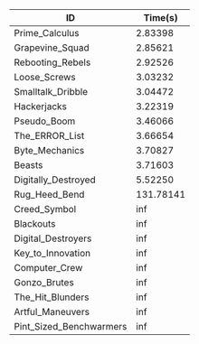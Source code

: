 |ID|Time(s)|
|-|-|
|Prime_Calculus|2.83398|
|Grapevine_Squad|2.85621|
|Rebooting_Rebels|2.92526|
|Loose_Screws|3.03232|
|Smalltalk_Dribble|3.04472|
|Hackerjacks|3.22319|
|Pseudo_Boom|3.46066|
|The_ERROR_List|3.66654|
|Byte_Mechanics|3.70827|
|Beasts|3.71603|
|Digitally_Destroyed|5.52250|
|Rug_Heed_Bend|131.78141|
|Creed_Symbol|inf|
|Blackouts|inf|
|Digital_Destroyers|inf|
|Key_to_Innovation|inf|
|Computer_Crew|inf|
|Gonzo_Brutes|inf|
|The_Hit_Blunders|inf|
|Artful_Maneuvers|inf|
|Pint_Sized_Benchwarmers|inf|
